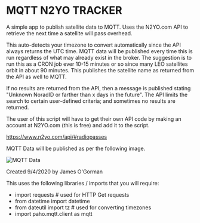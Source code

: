 # MQTT N2YO TRACKER
A simple app to publish satellite data to MQTT.
Uses the N2YO.com API to retrieve the next time a satellite will pass overhead.

This auto-detects your timezone to convert automatically since the API always returns the UTC time. MQTT data will be published every time this is run regardless of what may already exist in the broker. The suggestion is to run this as a CRON job ever 10-15 minutes or so since many LEO satellites orbit in about 90 minutes. This publishes the satellite name as returned from the API as well to MQTT.

If no results are returned from the API, then a message is published stating "Unknown NoradID or farther than x days in the future". The API limits the search to certain user-defined criteria; and sometimes no results are returned.

The user of this script will have to get their own API code by making an account at N2YO.com (this is free) and add it to the script.

https://www.n2yo.com/api/#radiopasses

MQTT Data will be published as per the following image.

![MQTT Data](/publishedSatelliteData.png)


Created 9/4/2020 by James O'Gorman

This uses the following libraries / imports that you will require:
  * import requests  # used for HTTP Get requests
  * from datetime import datetime
  * from dateutil import tz  # used for converting timezones
  * import paho.mqtt.client as mqtt

